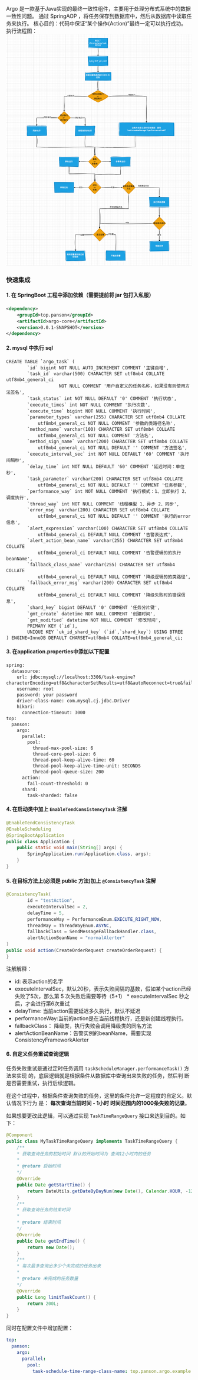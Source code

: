 
Argo 是一款基于Java实现的最终一致性组件，主要用于处理分布式系统中的数据一致性问题。
通过 SpringAOP ，将任务保存到数据库中，然后从数据库中读取任务来执⾏。
核心目的：代码中保证“某个操作(Action)”最终⼀定可以执⾏成功。
执行流程图：
![img.png](doc/image/流程设计.png)



### 快速集成
#### 1. 在 SpringBoot 工程中添加依赖（需要提前将 jar 包打入私服）
```xml
<dependency>
    <groupId>top.panson</groupId>
    <artifactId>argo-core</artifactId>
    <version>0.0.1-SNAPSHOT</version>
</dependency>
```

#### 2. mysql 中执行 sql

```mysql
CREATE TABLE `argo_task` (
        `id` bigint NOT NULL AUTO_INCREMENT COMMENT '主键⾃增',
        `task_id` varchar(500) CHARACTER SET utf8mb4 COLLATE utf8mb4_general_ci
                    NOT NULL COMMENT '⽤户⾃定义的任务名称，如果没有则使⽤⽅法签名',
        `task_status` int NOT NULL DEFAULT '0' COMMENT '执⾏状态',
        `execute_times` int NOT NULL COMMENT '执⾏次数',
        `execute_time` bigint NOT NULL COMMENT '执⾏时间',
        `parameter_types` varchar(255) CHARACTER SET utf8mb4 COLLATE
            utf8mb4_general_ci NOT NULL COMMENT '参数的类路径名称',
        `method_name` varchar(100) CHARACTER SET utf8mb4 COLLATE
            utf8mb4_general_ci NOT NULL COMMENT '⽅法名',
        `method_sign_name` varchar(200) CHARACTER SET utf8mb4 COLLATE
            utf8mb4_general_ci NOT NULL DEFAULT '' COMMENT '⽅法签名',
        `execute_interval_sec` int NOT NULL DEFAULT '60' COMMENT '执⾏间隔秒',
        `delay_time` int NOT NULL DEFAULT '60' COMMENT '延迟时间：单位秒',
        `task_parameter` varchar(200) CHARACTER SET utf8mb4 COLLATE
            utf8mb4_general_ci NOT NULL DEFAULT '' COMMENT '任务参数',
        `performance_way` int NOT NULL COMMENT '执⾏模式：1、⽴即执⾏ 2、调度执⾏',
        `thread_way` int NOT NULL COMMENT '线程模型 1、异步 2、同步',
        `error_msg` varchar(200) CHARACTER SET utf8mb4 COLLATE
            utf8mb4_general_ci NOT NULL DEFAULT '' COMMENT '执⾏的error信息',
        `alert_expression` varchar(100) CHARACTER SET utf8mb4 COLLATE
            utf8mb4_general_ci DEFAULT NULL COMMENT '告警表达式',
        `alert_action_bean_name` varchar(255) CHARACTER SET utf8mb4 COLLATE
            utf8mb4_general_ci DEFAULT NULL COMMENT '告警逻辑的的执⾏beanName',
        `fallback_class_name` varchar(255) CHARACTER SET utf8mb4 COLLATE
            utf8mb4_general_ci DEFAULT NULL COMMENT '降级逻辑的的类路径',
        `fallback_error_msg` varchar(200) CHARACTER SET utf8mb4 COLLATE
            utf8mb4_general_ci DEFAULT NULL COMMENT '降级失败时的错误信息',
        `shard_key` bigint DEFAULT '0' COMMENT '任务分⽚键',
        `gmt_create` datetime NOT NULL COMMENT '创建时间',
        `gmt_modified` datetime NOT NULL COMMENT '修改时间',
        PRIMARY KEY (`id`),
        UNIQUE KEY `uk_id_shard_key` (`id`,`shard_key`) USING BTREE
) ENGINE=InnoDB DEFAULT CHARSET=utf8mb4 COLLATE=utf8mb4_general_ci;
```

#### 3. 在application.properties中添加以下配置

```properties
spring:
  datasource:
    url: jdbc:mysql://localhost:3306/task-engine?characterEncoding=utf8&characterSetResults=utf8&autoReconnect=true&failOverReadOnly=false&useSSL=false
    username: root
    password: your password
    driver-class-name: com.mysql.cj.jdbc.Driver
    hikari:
      connection-timeout: 3000
top:
  panson:
    argo:
      parallel:
        pool:
          thread-max-pool-size: 6
          thread-core-pool-size: 6
          thread-pool-keep-alive-time: 60
          thread-pool-keep-alive-time-unit: SECONDS
          thread-pool-queue-size: 200
      action:
        fail-count-threshold: 0
      shard:
        task-sharded: false
```

#### 4. 在启动类中加上 `EnableTendConsistencyTask` 注解

```java
@EnableTendConsistencyTask
@EnableScheduling
@SpringBootApplication
public class Application {
    public static void main(String[] args) {
        SpringApplication.run(Application.class, args);
    }
} 
```

#### 5. 在目标方法上(必须是 public 方法)加上 `@ConsistencyTask` 注解
```java
@ConsistencyTask(
        id = "testAction",
        executeIntervalSec = 2,
        delayTime = 5,
        performanceWay = PerformanceEnum.EXECUTE_RIGHT_NOW,
        threadWay = ThreadWayEnum.ASYNC,
        fallbackClass = SendMessageFallbackHandler.class,
        alertActionBeanName = "normalAlerter"
)
public void action(CreateOrderRequest createOrderRequest) {
}
```

注解解释：
+ id: 表示action的名字
+ executeIntervalSec，默认20秒，表示失败间隔的基数，假如某个action已经失败了5次，那么第 5 次失败后需要等待（5+1） * executeIntervalSec 秒之后，才会进⾏第6次重试
+ delayTime: 当前action需要延迟多久执⾏，默认不延迟
+ performanceWay:当前的action是在当前线程执⾏，还是新创建线程执⾏。
+ fallbackClass： 降级类，执⾏失败会调⽤降级类的同名⽅法
+ alertActionBeanName：告警实例的beanName，需要实现ConsistencyFrameworkAlerter

#### 6. 自定义任务重试查询逻辑

任务失败重试是通过定时任务调⽤ `taskScheduleManager.performanceTask()` ⽅法来实现
的，底层逻辑就是根据条件从数据库中查询出来失败的任务，然后判
断是否需要重试，执行后续逻辑。

在这个过程中，根据条件查询失败的任务，这⾥的条件允许⼀定程度的⾃定义。默认情况下⾏为
是： **每次查询当前时间 - 1⼩时 时间范围内的1000条失败的记录**。

如果想要更改此逻辑，可以通过实现 `TaskTimeRangeQuery` 接⼝来达到⽬的。如下：

```java
@Component 
public class MyTaskTimeRangeQuery implements TaskTimeRangeQuery {
    /**
    * 获取查询任务的初始时间 默认的开始时间为 查询12⼩时内的任务
    *
    * @return 启始时间
    */
    @Override
    public Date getStartTime() {
        return DateUtils.getDateByDayNum(new Date(), Calendar.HOUR, -12);
    }
    /**
    * 获取查询任务的结束时间
    *
    * @return 结束时间
    */
    @Override
    public Date getEndTime() {
        return new Date();
    }
    /**
    * 每次最多查询出多少个未完成的任务出来
    *
    * @return 未完成的任务数量
    */
    @Override
    public Long limitTaskCount() {
        return 200L;
    }
}
```

同时在配置文件中增加配置：
```yml
top:
  panson:
    argo:
      parallel:
        pool:
          task-schedule-time-range-class-name: top.panson.argo.example.range.MyTaskTimeRangeQuery
```

